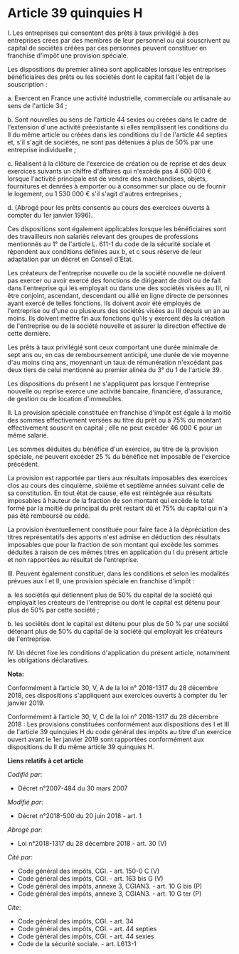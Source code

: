 # Article 39 quinquies H

I. Les entreprises qui consentent des prêts à taux privilégié à des entreprises crées par des membres de leur personnel ou
qui souscrivent au capital de sociétés créées par ces personnes peuvent constituer en franchise d'impôt une provision
spéciale.

Les dispositions du premier alinéa sont applicables lorsque les entreprises bénéficiaires des prêts ou les sociétés dont le
capital fait l'objet de la souscription :

a. Exercent en France une activité industrielle, commerciale ou artisanale au sens de l'article 34 ;

b. Sont nouvelles au sens de l'article 44 sexies ou créées dans le cadre de l'extension d'une activité préexistante si elles
remplissent les conditions du II du même article ou créées dans les conditions du I de l'article 44 septies et, s'il s'agit
de sociétés, ne sont pas détenues à plus de 50% par une entreprise individuelle ;

c. Réalisent à la clôture de l'exercice de création ou de reprise et des deux exercices suivants un chiffre d'affaires qui
n'excède pas 4 600 000 € lorsque l'activité principale est de vendre des marchandises, objets, fournitures et denrées à
emporter ou à consommer sur place ou de fournir le logement, ou 1 530 000 € s'il s'agit d'autres entreprises ;

d. (Abrogé pour les prêts consentis au cours des exercices ouverts à compter du 1er janvier 1996).

Ces dispositions sont également applicables lorsque les bénéficiaires sont des travailleurs non salariés relevant des groupes
de professions mentionnés au 1° de l'article L. 611-1 du code de la sécurité sociale et répondent aux conditions définies aux
b, et c sous réserve de leur adaptation par un décret en Conseil d'Etat.

Les créateurs de l'entreprise nouvelle ou de la société nouvelle ne doivent pas exercer ou avoir exercé des fonctions de
dirigeant de droit ou de fait dans l'entreprise qui les employait ou dans une des sociétés visées au III, ni être conjoint,
ascendant, descendant ou allié en ligne directe de personnes ayant exercé de telles fonctions. Ils doivent avoir été employés
de l'entreprise ou d'une ou plusieurs des sociétés visées au III depuis un an au moins. Ils doivent mettre fin aux fonctions
qu'ils y exercent dès la création de l'entreprise ou de la société nouvelle et assurer la direction effective de cette
dernière.

Les prêts à taux privilégié sont ceux comportant une durée minimale de sept ans ou, en cas de remboursement anticipé, une
durée de vie moyenne d'au moins cinq ans, moyennant un taux de rémunération n'excédant pas deux tiers de celui mentionné au
premier alinéa du 3° du 1 de l'article 39.

Les dispositions du présent I ne s'appliquent pas lorsque l'entreprise nouvelle ou reprise exerce une activité bancaire,
financière, d'assurance, de gestion ou de location d'immeubles.

II. La provision spéciale constituée en franchise d'impôt est égale à la moitié des sommes effectivement versées au titre du
prêt ou à 75% du montant effectivement souscrit en capital ; elle ne peut excéder 46 000 € pour un même salarié.

Les sommes déduites du bénéfice d'un exercice, au titre de la provision spéciale, ne peuvent excéder 25 % du bénéfice net
imposable de l'exercice précédent.

La provision est rapportée par tiers aux résultats imposables des exercices clos au cours des cinquième, sixième et septième
années suivant celle de sa constitution. En tout état de cause, elle est réintégrée aux résultats imposables à hauteur de la
fraction de son montant qui excède le total formé par la moitié du principal du prêt restant dû et 75% du capital qui n'a pas
été remboursé ou cédé.

La provision éventuellement constituée pour faire face à la dépréciation des titres représentatifs des apports n'est admise
en déduction des résultats imposables que pour la fraction de son montant qui excède les sommes déduites à raison de ces
mêmes titres en application du I du présent article et non rapportées au résultat de l'entreprise.

III. Peuvent également constituer, dans les conditions et selon les modalités prévues aux I et II, une provision spéciale en
franchise d'impôt :

a. les sociétés qui détiennent plus de 50% du capital de la société qui employait les créateurs de l'entreprise ou dont le
capital est détenu pour plus de 50% par cette société ;

b. les sociétés dont le capital est détenu pour plus de 50 % par une société détenant plus de 50% du capital de la société
qui employait les créateurs de l'entreprise.

IV. Un décret fixe les conditions d'application du présent article, notamment les obligations déclaratives.

**Nota:**

Conformément à l’article 30, V, A de la loi n° 2018-1317 du 28 décembre 2018, ces dispositions s'appliquent aux exercices
ouverts à compter du 1er janvier 2019.

Conformément à l’article 30, V, C de la loi n° 2018-1317 du 28 décembre 2018 : Les provisions constituées conformément aux
dispositions des I et III de l'article 39 quinquies H du code général des impôts au titre d'un exercice ouvert avant le 1er
janvier 2019 sont rapportées conformément aux dispositions du II du même article 39 quinquies H.

**Liens relatifs à cet article**

_Codifié par_:

  - Décret n°2007-484 du 30 mars 2007

_Modifié par_:

  - Décret n°2018-500 du 20 juin 2018 - art. 1

_Abrogé par_:

  - Loi n°2018-1317 du 28 décembre 2018 - art. 30 (V)

_Cité par_:

  - Code général des impôts, CGI. - art. 150-0 C (V)
  - Code général des impôts, CGI. - art. 163 bis G (V)
  - Code général des impôts, annexe 3, CGIAN3. - art. 10 G bis (P)
  - Code général des impôts, annexe 3, CGIAN3. - art. 10 G ter (P)

_Cite_:

  - Code général des impôts, CGI. - art. 34
  - Code général des impôts, CGI. - art. 44 septies
  - Code général des impôts, CGI. - art. 44 sexies
  - Code de la sécurité sociale. - art. L613-1
